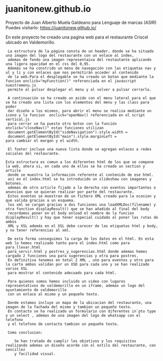 # juanitonew.github.io
Proyecto de Juan Alberto Muela Galdeano para Lenguaje de marcas (ASIR) 
Puedes visitarlo: https://juanitonew.github.io/
  
  En este proyecto he creado una pagina web para el restaurante Criscel ubicado en Valdemorillo.
  
     La estructura de la página consta de un header, donde se ha situado una imagen del logo del restaurante con un enlace al index,
     ademas de fondo una imagen representaiva del restautante aplicando una ligera opacidad en el css del 0,95.
     Además se ha constrido un menu de navegación con las etiquetas nav y ul y li y con enlaces que nos permitirán acceder al contenido
     de la web.Para el desplegable se ha creado un boton que mediante la funcion onclick="myFunction()" referenciada en el javascript nuestromenu.js
     permite al pulsar desplegar el menu y al volver a pulsar cerrarlo.
     
     A continuación se ha creado un aside con el menu lateral para el que se ha creado una lista con los elementos del menu y las class para poder 
     dar diseño a los mismos, para abrir el menu se realiza mediante un icono y la funcion  onclick="openNav() referenciada en el script vertical.js
     para cerrar se ha puesto otro boton con la función onclick="closeNav()" estas funciones utilizan
     document.getElementById("sideNavigation").style.width =
     document.getElementById("main").style.marginLeft =
    para cambiar el margen y el width.
    
     El footer incluye una nueva lista donde se agregan enlaces a redes sociales del restaurante.
    
    Esta estructura es comun a los diferentes html de los que se compone la web, ahora si, en cada uno de ellos se ha creado un section y article
     donde se muestra la información referente al contenido de ese html.
     así en el index.html se ha introducido un slideshow con imagenes y botones. 
     ademas de otro article fijado a la derecha con eventos importantes o anuncios que se quieran realizar por parte del restaurante.
     Estos eventos se muestran de un fichero XML creado para la ocasion y que valida gracias a un esquema.
     los xml se cargan gracias a dos funciones una loadXMLDoc(filename) y otra function displayResult() que se han añadido al final del body
     recordamos poner en el body onload el nombre de la funcion displayResult() y hay que tener especial cuidado al poner las rutas de ambos 
     XML y XSL además en el XSL debe carecer de las etiquetas html y body, y no tener referencias al xml.
     
     De esta forma conseguimos la carga de los datos en el html. En esta web lo hemos realizado tanto para el index.html como para para_llevar.html
     para_servir.html y postres_y_sugerencias.html donde ademas hemos cargado 2 funciones una para sugerencias y otra para postres.
     En definitiva tenemos en total 2 XML , uno para eventos y otro para la carta ambos validan por un XSD para cada uno y se han realizado varios XSL 
     para mostrar el contenido adecuado para cada html.
     
     Para quienes somos hemos incluido un video con lugares representativos de valdemorillo en un iframe, ademas un logo del ayuntamiento de valdemorillo
     con un enlace al mismo y un pequeño texto.
     
     Donde estamos incluye un mapa de la ubicacion del restaurante, una imagen de la fachada del mismo y tambien un pequeño texto.
     En contacto se ha realizado un formulario con diferentes in`ptu type y un select , ademas de una imagen del logo de whatsapp con el telefono
     y el telefono de contacto tambien un pequeño texto.
     
     Como conclusion: 
     
        Se han tratado de cumplir los objetivos y los requisitos realizando ademas un diseño acorde con el estilo del restaurante, con sencillez
        y facilidad visual.
        
     
